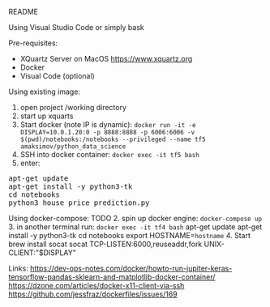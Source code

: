 README

Using Visual Studio Code or simply bask

Pre-requisites:
 - XQuartz Server on MacOS https://www.xquartz.org
 - Docker
 - Visual Code (optional)

Using existing image:

1. open project /working directory
2. start up xquarts
3. Start docker (note IP is dynamic): `docker run -it -e DISPLAY=10.0.1.20:0 -p 8888:8888 -p 6006:6006 -v $(pwd)/notebooks:/notebooks --privileged --name tf5 amaksimov/python_data_science`
3. SSH into docker container: `docker exec -it tf5 bash`
4. enter:
<pre>
apt-get update
apt-get install -y python3-tk
cd notebooks
python3 house_price_prediction.py
</pre>


Using docker-compose:
TODO
2. spin up docker engine: `docker-compose up`
3. in another terminal run: `docker exec -it tf4 bash`
apt-get update
apt-get install -y python3-tk
cd notebooks
export HOSTNAME=`hostname`
4. Start
brew install socat
socat TCP-LISTEN:6000,reuseaddr,fork UNIX-CLIENT:\"$DISPLAY\"


Links:
https://dev-ops-notes.com/docker/howto-run-jupiter-keras-tensorflow-pandas-sklearn-and-matplotlib-docker-container/
https://dzone.com/articles/docker-x11-client-via-ssh
https://github.com/jessfraz/dockerfiles/issues/169